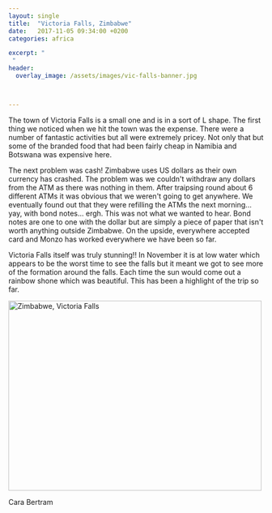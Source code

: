 ```yaml
---
layout: single
title:  "Victoria Falls, Zimbabwe"
date:   2017-11-05 09:34:00 +0200
categories: africa

excerpt: "
 "
header:
  overlay_image: /assets/images/vic-falls-banner.jpg



---
```

The town of Victoria Falls is a small one and is in a sort of L shape. The first thing we noticed when we hit the town was the expense. There were a number of fantastic activities but all were extremely pricey. Not only that but some of the branded food that had been fairly cheap in Namibia and Botswana was expensive here.

The next problem was cash! Zimbabwe uses US dollars as their own currency has crashed. The problem was we couldn't withdraw any dollars from the ATM as there was nothing in them. After traipsing round about 6 different ATMs it was obvious that we weren't going to get anywhere. We eventually found out that they were refilling the ATMs the next morning... yay, with bond notes... ergh. This was not what we wanted to hear. Bond notes are one to one with the dollar but are simply a piece of paper that isn't worth anything outside Zimbabwe. On the upside, everywhere accepted card and Monzo has worked everywhere we have been so far.

Victoria Falls itself was truly stunning!!  In November it is at low water which appears to be the worst time to see the falls but it meant we got to see more of the formation around the falls. Each time the sun would come out a rainbow shone which was beautiful. This has been a highlight of the trip so far.

<a data-flickr-embed="true"  href="https://www.flickr.com/photos/141696511@N06/albums/72157667336988629" title="Zimbabwe, Victoria Falls"><img src="https://farm5.staticflickr.com/4529/24128785267_b1c3486eea.jpg" width="500" height="375" alt="Zimbabwe, Victoria Falls"></a><script async src="//embedr.flickr.com/assets/client-code.js" charset="utf-8"></script>

Cara Bertram
